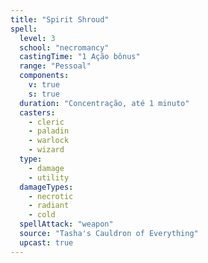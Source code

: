 ```yaml
---
title: "Spirit Shroud"
spell:
  level: 3
  school: "necromancy"
  castingTime: "1 Ação bônus"
  range: "Pessoal"
  components:
    v: true
    s: true
  duration: "Concentração, até 1 minuto"
  casters:
    - cleric
    - paladin
    - warlock
    - wizard
  type:
    - damage
    - utility
  damageTypes:
    - necrotic
    - radiant
    - cold
  spellAttack: "weapon"
  source: "Tasha's Cauldron of Everything"
  upcast: true
---
```

